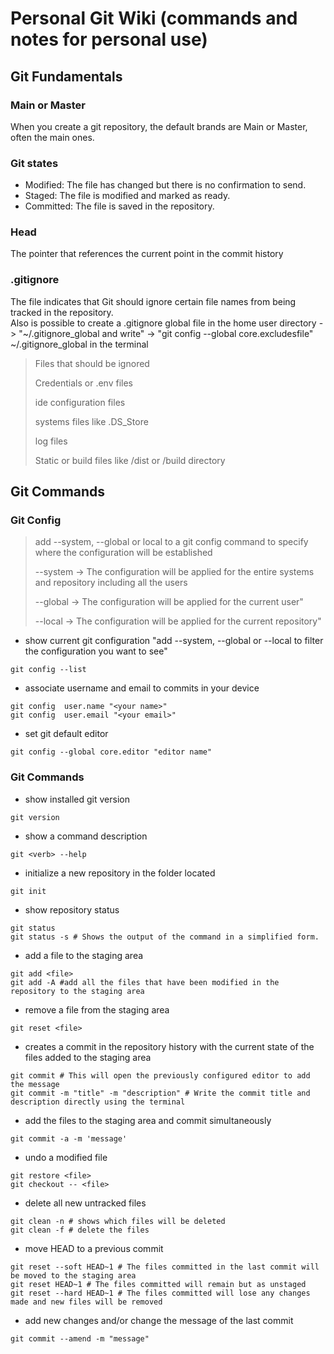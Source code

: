 # Personal Git Wiki (commands and notes for personal use)

## Git Fundamentals

### Main or Master
When you create a git repository, the default brands are Main or Master, often the main ones.

### Git states
  - Modified: 
    The file has changed but there is no confirmation to send.
  - Staged:
    The file is modified and marked as ready.
  - Committed:
    The file is saved in the repository.

### Head
The pointer that references the current point in the commit history

### .gitignore
The file indicates that Git should ignore certain file names from being tracked in the repository. <br> 
Also is possible to create a .gitignore global file in the home user directory  -> "~/.gitignore_global and write" -> "git config --global core.excludesfile" ~/.gitignore_global in the terminal
> Files that should be ignored
>
> Credentials or .env files
>
> ide configuration files
>
> systems files like .DS_Store
>
> log files
>
> Static or build files like /dist or /build directory

## Git Commands

### Git Config
> add --system, --global or local to a git config command to specify where the configuration will be established
> 
> --system -> The configuration will be applied for the entire systems and repository including all the users
> 
> --global -> The configuration will be applied for the current user"
> 
> --local -> The configuration will be applied for the current repository"

- show current git configuration "add --system, --global or --local to filter the configuration you want to see"
```
git config --list
```

- associate username and email to commits in your device
```
git config  user.name "<your name>"
git config  user.email "<your email>"
```

- set git default editor
```
git config --global core.editor "editor name"
```
### Git Commands

- show installed git version
```
git version
```

- show a command description
```
git <verb> --help
```

- initialize a new repository in the folder located
```
git init
```

- show repository status
```
git status
git status -s # Shows the output of the command in a simplified form.
```

- add a file to the staging area
```
git add <file>
git add -A #add all the files that have been modified in the repository to the staging area
```

- remove a file from the staging area
```
git reset <file>
```

- creates a commit in the repository history with the current state of the files added to the staging area
```
git commit # This will open the previously configured editor to add the message
git commit -m "title" -m "description" # Write the commit title and description directly using the terminal
```

- add the files to the staging area and commit simultaneously
```
git commit -a -m 'message'
```

- undo a modified file
```
git restore <file>
git checkout -- <file>
```

- delete all new untracked files
```
git clean -n # shows which files will be deleted
git clean -f # delete the files
```

- move HEAD to a previous commit
```
git reset --soft HEAD~1 # The files committed in the last commit will be moved to the staging area
git reset HEAD~1 # The files committed will remain but as unstaged
git reset --hard HEAD~1 # The files committed will lose any changes made and new files will be removed
```

- add new changes and/or change the message of the last commit
```
git commit --amend -m "message"
```










  

